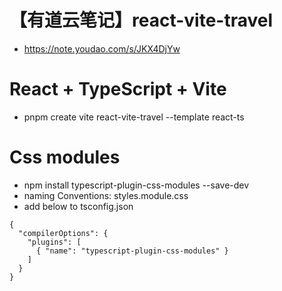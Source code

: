 # 【有道云笔记】react-vite-travel
- https://note.youdao.com/s/JKX4DjYw

# React + TypeScript + Vite
- pnpm create vite react-vite-travel --template react-ts

# Css modules
- npm install typescript-plugin-css-modules --save-dev
- naming Conventions: styles.module.css
- add below to tsconfig.json
```
{
  "compilerOptions": {
    "plugins": [
      { "name": "typescript-plugin-css-modules" }
    ]
  }
}
```

